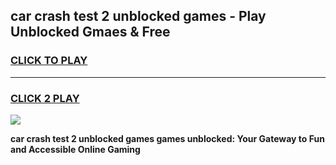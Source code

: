 
## car crash test 2 unblocked games - Play Unblocked Gmaes & Free
<h3>
<a href="https://news.freeplayer.one?title=car_crash_test_2_unblocked_games&ref=16F">CLICK TO PLAY</a></h3>
<hr>

<h3>
<a href="https://news.freeplayer.one?title=car_crash_test_2_unblocked_games&ref=16F">CLICK 2 PLAY</a>
  
</h3>

<a href="https://news.freeplayer.one?title=car_crash_test_2_unblocked_games&ref=16F/"><img src="https://clearcache.store/games.png"></a>


**car crash test 2 unblocked games games unblocked: Your Gateway to Fun and Accessible Online Gaming**
